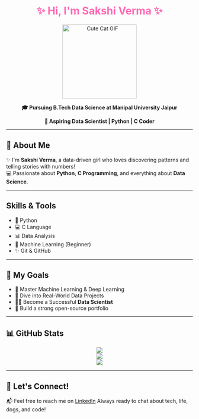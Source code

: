 <!-- Sakshi's GitHub Profile README -->

<h1 align="center" style="color: #ff69b4;">✨ Hi, I'm Sakshi Verma ✨</h1>

<p align="center">
  <img src="https://media.giphy.com/media/JIX9t2j0ZTN9S/giphy.gif" width="200" alt="Cute Cat GIF">
</p>

<p align="center"><strong>🎓 Pursuing B.Tech Data Science at Manipal University Jaipur</strong></p>
<p align="center"><strong>🎀 Aspiring Data Scientist | Python | C Coder</strong></p>

---

## 🌷 About Me

✨ I'm **Sakshi Verma**, a data-driven girl who loves discovering patterns and telling stories with numbers!  
💻 Passionate about **Python**, **C Programming**, and everything about **Data Science**.  

---

##  Skills & Tools

- 🐍 Python  
- 💻 C Language  
- 📊 Data Analysis  
- 🧠 Machine Learning (Beginner)  
- ✨ Git & GitHub

---

## 🎯 My Goals

- 🌟 Master Machine Learning & Deep Learning  
- 🔬 Dive into Real-World Data Projects  
- 👩‍💻 Become a Successful **Data Scientist**  
- 🌸 Build a strong open-source portfolio

---

## 📊 GitHub Stats

<p align="center">
  <img src="https://github-readme-stats.vercel.app/api?username=sakshiverma20&theme=radical&hide_border=true&include_all_commits=true&count_private=true" />
  <br/>
  <img src="https://streak-stats.demolab.com/?user=sakshiverma20&theme=radical&hide_border=true" />
  <br/>
  <img src="https://github-readme-stats.vercel.app/api/top-langs/?username=sakshiverma20&theme=radical&hide_border=true&layout=compact" />
</p>

---

## 💌 Let's Connect!

📬 Feel free to reach me on [LinkedIn](https://www.linkedin.com/in/sakshi-verma-267214353/)
 Always ready to chat about tech, life, dogs, and code!

